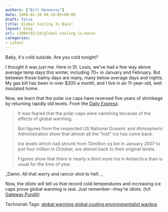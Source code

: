 ```yaml
---
authors: ["Bill Hennessy"]
date: 2008-02-20 04:10:05+00:00
draft: false
title: Global Cooling Is Back!
layout: blog
url: /2008/02/19/global-cooling-is-back/
categories:
- Latest
---
```


Baby, it's cold outside. Are you cold tonight?

 

I thought it was just me. Here in St. Louis, we've had a few way above average temp days this winter, including 70+ in January and February. But between those balmy days are many, many below average days and nights. My gas bill has been in over $200 a month, and I live in an 11-year-old, well insulated home.

 

Now, we learn that the polar ice caps have reversed five years of shrinkage by returning rapidly old levels. From the [Daily Express](https://www.express.co.uk/posts/view/35266/Global-warming-It-s-the-coldest-winter-in-decades):

 

>   
> 
> It was feared that the polar caps were vanishing because of the effects of global warming.
> 
>    
> 
> But figures from the respected US National Oceanic and Atmospheric Administration show that almost all the "lost" ice has come back.
> 
>    
> 
> Ice levels which had shrunk from 13million sq km in January 2007 to just four million in October, are almost back to their original levels.
> 
>    
> 
> Figures show that there is nearly a third more ice in Antarctica than is usual for the time of year.
> 
> 

 

_Damn. All that worry and rancor shot to hell. _

 

Now, the idiots will tell us that record cold temperatures and increasing ice caps prove global warming is real. Just remember--they're idiots. (h/t [Gateway Pundit](https://us.lrd.yahoo.com/_ylc=X3oDMTI4bHZmN2E1BFJfYWlkAwRSX2RtbgNibG9nc3BvdC5jb20EUl9maWQDNzhmNmJkNTE2OWYxZmM3OWQ3ZTMzMjA3MzkyOTM4YzgEUl9sdHADMQ--/SIG=12lt9rde7/**http%3A//gatewaypundit.blogspot.com/2008/02/brrrr-northern-hemisphere-suffers.html))

 

Technorati Tags: [global warming](https://technorati.com/tags/global%20warming),[global cooling](https://technorati.com/tags/global%20cooling),[environmentalist wackos](https://technorati.com/tags/environmentalist%20wackos)
